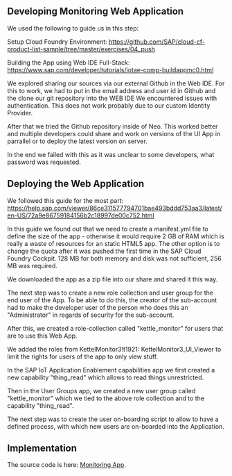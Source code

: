 ##  Developing Monitoring Web Application

We used the following to guide us in this step:

Setup Cloud Foundry Environment:
https://github.com/SAP/cloud-cf-product-list-sample/tree/master/exercises/04_push

Building the App using Web IDE Full-Stack:
https://www.sap.com/developer/tutorials/iotae-comp-buildappmc0.html

We explored sharing our sources via our external Github in the Web IDE. For this to work, we had to put in the email address and user id in Github and the clone our git repository into the WEB IDE
We encountered issues with authentication. This does not work probably due to our custom Identity Provider.

After that we tried the Github repository inside of Neo. This worked better and multiple developers could share and work on versions of the UI App in parrallel or to deploy the latest version on server. 

In the end we failed with this as it was unclear to some developers, what password was requested.

## Deploying the Web Application

We followed this guide for the most part: https://help.sap.com/viewer/86ce311577794701bae493bddd753aa3/latest/en-US/72a9e86759184156b2c18997de00c752.html

In this guide we found out that we need to create a manifest.yml file to define the size of the app - otherwise it would require 2 GB of RAM which is really a waste of resources for an static HTML5 app. The other option is to change the quota after it was pushed the first time in the SAP Cloud Foundry Cockpit. 128 MB for both memory and disk was not sufficient, 256 MB was required.

We downloaded the app as a zip file into our share and shared it this way.

The next step was to create a new role collection and user group for the end user of the App. To be able to do this, the creator of the sub-account had to make the developer user of the person who does this an "Administrator" in regards of security for the sub-account.

After this, we created a role-collection called "kettle_monitor" for users that are to use this Web App.

We added the roles from KettelMonitor3!t1921:  KettelMonitor3_UI_Viewer to limit the rights for users of the app to only view stuff.

In the SAP IoT Application Enablement capabilities app we first created a new capability "thing_read" which allows to read things unrestricted.

Then in the User Groups app, we created a new user group called "kettle_monitor" which we tied to the above role collection and to the capability "thing_read".

The next step was to create the user on-boarding script to allow to have a defined process, with which new users are on-boarded into the Application.

## Implementation

The source code is here: [Monitoring App](../UI5/KettelMonitor3).